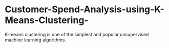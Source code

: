 # Customer-Spend-Analysis-using-K-Means-Clustering-
K-means clustering is one of the simplest and popular unsupervised machine learning algorithms.
